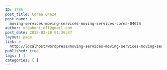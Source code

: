 ```yaml
---
ID: 1785
post_title: Corea 04624
post_name: >
  moving-services-moving-services-moving-services-corea-04624
author: mrgabonijeff@gmail.com
post_date: 2018-03-28 01:36:47
layout: page
link: >
  http://localhost/wordpress/moving-services-moving-services-moving-services-corea-04624/
published: true
tags: [ ]
categories: [ ]
---
```


